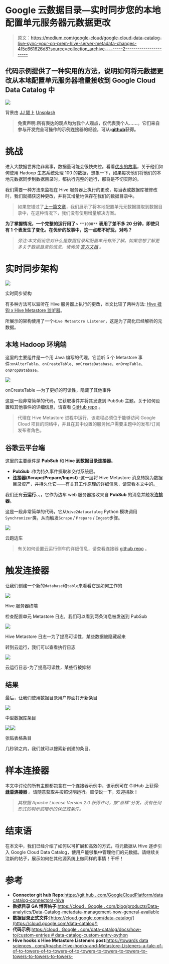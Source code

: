 # Google 云数据目录—实时同步您的本地配置单元服务器元数据更改

> 原文：<https://medium.com/google-cloud/google-cloud-data-catalog-live-sync-your-on-prem-hive-server-metadata-changes-4f5e661626d8?source=collection_archive---------2----------------------->

## 代码示例提供了一种实用的方法，说明如何将元数据更改从本地配置单元服务器增量接收到 Google Cloud Data Catalog 中

![](img/dca5293a153c943a699bc579c3dd4499.png)

背景由 [JJ 颖](https://unsplash.com/@jjying?utm_source=unsplash&utm_medium=referral&utm_content=creditCopyText)上 [Unsplash](https://unsplash.com/?utm_source=unsplash&utm_medium=referral&utm_content=creditCopyText)

> **免责声明:所有表达的观点均为我个人观点，仅代表我个人……**。**它们来自参与开发完全可操作的示例连接器的经验，可从:**[**github**](https://github.com/GoogleCloudPlatform/datacatalog-connectors)**获得。**

# 挑战

进入大数据世界绝非易事，数据量可能会很快失控。看看[优步的故事](https://eng.uber.com/uber-big-data-platform/)，关于他们如何使用 Hadoop 生态系统处理 100 的数据，想象一下，如果每次他们将他们的本地元数据同步到数据目录时，都执行完整的运行，那将是不切实际的。

我们需要一种方法来监视在 Hive 服务器上执行的更改，每当表或数据库被修改时，我们就捕获这种更改，并将其增量地保存在我们的数据目录中。

> 如果您错过了[上一篇文章](/google-cloud/google-cloud-data-catalog-keep-up-with-your-on-prem-hive-server-237edd1a1888)，我们展示了将本地配置单元元数据摄取到数据目录中，在这种情况下，我们没有使用增量解决方案。

**为了掌握情况，一个完整的运行用了~** `**1000**` **表用了差不多 20 分钟，即使只有 1 个表发生了变化。在优步的故事中，这一点都不好玩，对吗？**

> *旁注:本文假设您对什么是数据目录和配置单元有所了解。如果您想了解更多关于数据目录的信息，请阅读* [*官方文档*](https://cloud.google.com/data-catalog/) *。*

# 实时同步架构

![](img/749bbdd0193e1126b33802bf5ddc2f3a.png)

实时同步架构

有多种方法可以监听在 Hive 服务器上执行的更改，本文比较了两种方法: [Hive 挂钩 x Hive Metastore 监听器](https://towardsdatascience.com/apache-hive-hooks-and-metastore-listeners-a-tale-of-your-metadata-903b751ee99f)。

所展示的架构使用了一个`Hive Metastore Listener`，这是为了简化已经解析的元数据。

## **本地 Hadoop 环境端**

这里的主要组件是一个用 Java 编写的代理，它监听 5 个 Metastore 事件:`onAlterTable`、`onCreateTable`、`onCreateDatabase`、`onDropTable`、`onDropDatabase`。

![](img/ff468aad70bd0ca157dad02a244c435b.png)

onCreateTable —为了更好的可读性，隐藏了其他事件

这是一段非常简单的代码，它获取事件并将其发送到 PubSub 主题。关于如何设置和其他事件的详细信息，请查看 [GitHub repo](https://github.com/GoogleCloudPlatform/datacatalog-connectors-hive/tree/master/hive-metastore-listener) 。

> 代理在 Hive Metastore 进程中运行，该进程必须位于能够访问 Google Cloud 项目的网络中，并且在其中设置的服务帐户需要主题中的发布/订阅发布者角色。

## **谷歌云平台端**

这里的主要组件是 **PubSub** 和 **Hive 到数据目录连接器**。

*   **PubSub** :作为持久事件摄取和交付系统层。
*   **连接器(Scrape/Prepare/Ingest)** :这一层将 Hive Metastore 消息转换为数据目录资产，并持久化它——有关其工作原理的详细信息，请查看本文中的[。](/google-cloud/google-cloud-data-catalog-keep-up-with-your-on-prem-hive-server-237edd1a1888)

我们还有**云运行**、**、**，它作为边车 web 服务器接收来自 **PubSub** 的消息并触发**连接器**。

这是一段非常简单的代码，它从`hive2datacatalog` Python 模块调用`Synchronizer`类，从而触发`Scrape` / `Prepare` / `Ingest`步骤。

![](img/e84e82c3cda228deef2df92b0ae5d8e0.png)

云跑边车

> 有关如何设置云运行侧车的详细信息，请查看连接器 [github repo](https://github.com/GoogleCloudPlatform/datacatalog-connectors-hive) 。

# 触发连接器

让我们创建一个新的`database`和`table`来看看它是如何工作的

![](img/18065b4500dde68bc24f16ce13b10200.png)

Hive 服务器终端

检查配置单元 Metastore 日志，我们可以看到两条消息被发送到 PubSub

![](img/41a2530adc0933bdd8d49546085dcd41.png)

Hive Metastore 日志—为了提高可读性，某些数据被隐藏起来

转到云运行，我们可以查看执行日志

![](img/5005df3f73bf3b2415319778f0f8bc62.png)

云运行日志-为了提高可读性，某些行被抑制

## 结果

最后，让我们使用数据目录用户界面打开新条目

![](img/d45e9d375a5a8c2f9596d52b7ba83e20.png)

中型数据库条目

![](img/2c228ee20d078ec1846f7e99e9fe0a52.png)![](img/d335ee0f91c84560d99bbfc8389a48c4.png)

张贴表格条目

几秒钟之内，我们就可以搜索新创建的条目。

# 样本连接器

本文中讨论的所有主题都包含在一个连接器示例中，该示例可在 GitHub 上获得: [**蜂巢连接器**](https://github.com/GoogleCloudPlatform/datacatalog-connectors-hive) 。请随意获取并按照说明运行。顺便说一下，欢迎捐款！

> *其根据 Apache License Version 2.0 获得许可，按“原样”分发，没有任何形式的明示或暗示的保证或条件。*

# 结束语

在本文中，我们已经介绍了如何以可扩展和高效的方式，将元数据从 Hive 逐步引入 Google Cloud Data Catalog，使用户能够集中管理他们的元数据。请继续关注新的帖子，展示如何在其他源系统上做同样的事情！干杯！

# 参考

*   **Connector git hub Repo**:[https://git hub . com/GoogleCloudPlatform/data catalog-connectors-hive](https://github.com/GoogleCloudPlatform/datacatalog-connectors-hive)
*   **数据目录 GA 博客帖子**:[https://cloud . Google . com/blog/products/Data-analytics/Data-Catalog-metadata-management-now-general-available](https://cloud.google.com/blog/products/data-analytics/data-catalog-metadata-management-now-generally-available)
*   **数据目录正式文件**:[https://cloud.google.com/data-catalog/](https://cloud.google.com/data-catalog/)
*   **代码示例**:[https://cloud . Google . com/data-catalog/docs/how-to/custom-entries # data-catalog-custom-entry-python](https://cloud.google.com/data-catalog/docs/how-to/custom-entries#data-catalog-custom-entry-python)
*   **Hive hooks x Hive Metastore Listeners post**:[https://towards data sciences . com/Apache-Hive-hooks-and-Metastore-Listeners-a-tale-of-of-to-towers-of-to-towers-of-to-towers-to-towers-to-towers-to-towers-to-towers-to-towers-](https://towardsdatascience.com/apache-hive-hooks-and-metastore-listeners-a-tale-of-your-metadata-903b751ee99f)